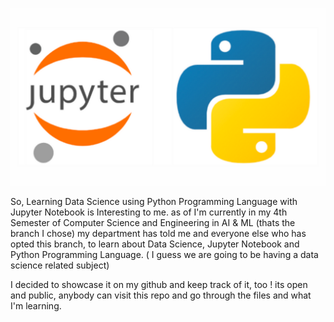 ![alt text](image.png)

So, Learning Data Science using Python Programming Language with Jupyter Notebook is Interesting to me. as of I'm currently in my 4th Semester of Computer Science and Engineering in AI & ML (thats the branch I chose)
my department has told me and everyone else who has opted this branch, to learn about Data Science, Jupyter Notebook and Python Programming Language. ( I guess we are going to be having a data science related subject)

I decided to showcase it on my github and keep track of it, too ! 
its open and public, anybody can visit this repo and go through the files and what I'm learning.

